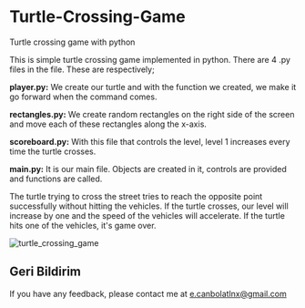 # Turtle-Crossing-Game
 Turtle crossing game with python

This is simple turtle crossing game implemented in python. There are 4 .py files in the file. These are respectively;   

**player.py:** We create our turtle and with the function we created, we make it go forward when the command comes.  

**rectangles.py:** We create random rectangles on the right side of the screen and move each of these rectangles along the x-axis.   

**scoreboard.py:** With this file that controls the level, level 1 increases every time the turtle crosses.  

**main.py:**  It is our main file. Objects are created in it, controls are provided and functions are called.    

The turtle trying to cross the street tries to reach the opposite point successfully without hitting the vehicles. If the turtle crosses, our level will increase by one and the speed of the vehicles will accelerate. If the turtle hits one of the vehicles, it's game over.

![turtle_crossing_game](https://github.com/efecnblt/Basics-Games-with-Python/blob/main/Turtle%20Crossing%20Game/turtle_crossing_game.gif?raw=true)

## Geri Bildirim

If you have any feedback, please contact me at e.canbolatlnx@gmail.com
